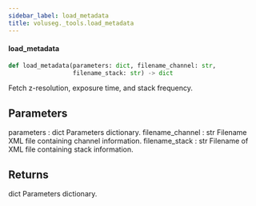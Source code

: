 ```yaml
---
sidebar_label: load_metadata
title: voluseg._tools.load_metadata
---
```


#### load\_metadata

```python
def load_metadata(parameters: dict, filename_channel: str,
                  filename_stack: str) -> dict
```

Fetch z-resolution, exposure time, and stack frequency.

Parameters
----------
parameters : dict
    Parameters dictionary.
filename_channel : str
    Filename XML file containing channel information.
filename_stack : str
    Filename of XML file containing stack information.

Returns
-------
dict
    Parameters dictionary.

